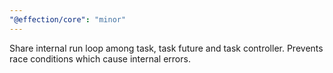```yaml
---
"@effection/core": "minor"
---
```


Share internal run loop among task, task future and task controller. Prevents race conditions which cause internal errors.
